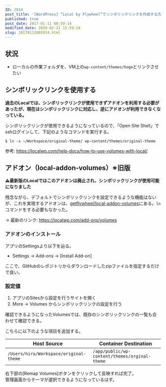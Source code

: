 ```yaml
---
ID: 2834
post_title: '[WordPress] ”Local by Flywheel”でシンボリックリンクを作成する方法'
published: true
post_date: 2017-01-11 00:59:14
modified_date: 2020-02-21 15:59:24
slug: 20170111005914.html
---
```

<h2>状況</h2>
<ul>
<li>ローカルの作業フォルダを、VM上の<code>wp-content/themes/hoge</code>とリンクさせたい</li>
</ul>
<h2>シンボリックリンクを使用する</h2>
<p><strong>過去のLocalでは、シンボリックリンクが使用できずアドオンを利用する必要があったが、現在はシンボリックリンクに対応し、逆にアドオンが利用できなくなっている。</strong></p>
<p>シンボリックリンクが使用できるようになっているので、「Open Site Shell」でsshログインして、下記のようなコマンドを実行する。</p>
<pre><code class="bash">$ ln -s ~/Workspace/original-theme/ wp-content/themes/original-theme
</code></pre>
<p>参考: <a href="https://localwp.com/help-docs/how-to-use-volumes-with-local/">https://localwp.com/help-docs/how-to-use-volumes-with-local/</a></p>
<h2>アドオン（local-addon-volumes）※旧版</h2>
<p><strong>⚠️最新版のLocalではこのアドオンは廃止され、シンボリックリンクが使用可能になりました</strong></p>
<p>残念ながら、デフォルトでシンボリックリンクを設定できるような機能はないが、これを実現するアドオンは、<a href="https://github.com/getflywheel/local-addon-volumes">getflywheel/local-addon-volumes</a>にある。<code>ln</code>コマンドをする必要もなかった。</p>
<p>→ 最新のリンク: <a href="https://localwp.com/add-ons/volumes">https://localwp.com/add-ons/volumes</a></p>
<h3>アドオンのインストール</h3>
<p>アプリのSettingsより以下を辿る。</p>
<ul>
<li>Settings -> Add-ons -> [Install Add-on]</li>
</ul>
<p>ここで、GitHubのレポジトリからダウンロードしたzipファイルを指定するだけで良い。</p>
<h3>設定値</h3>
<ol>
<li>アプリのSitesから設定を行うサイトを開く</li>
<li>More -> Volumes からシンボリックリンクの設定を行う</li>
</ol>
<p>確認できるようになったVolumesでは、既存のシンボリックリンクの一覧も合わせて確認できる。</p>
<p>こちらに以下のような項目を追加する。</p>
<table>
<thead>
<tr>
<th>Host Source</th>
<th>Container Destination</th>
</tr>
</thead>
<tbody>
<tr>
<td><code>/Users/hiro/Workspace/original-theme</code></td>
<td><code>/app/public/wp-content/themes/orginal-theme</code></td>
</tr>
</tbody>
</table>
<p>右下部の[Remap Volumes]ボタンをクリックして反映すれば完了。<br />
管理画面からテーマが選択できるようになっているはず。</p>